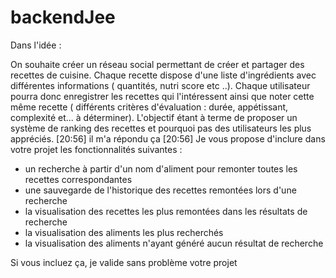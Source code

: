 # backendJee
Dans l'idée :

On souhaite créer un réseau social permettant de créer et partager des recettes de cuisine. Chaque recette dispose d'une liste d'ingrédients avec différentes informations ( quantités, nutri score etc ..). Chaque utilisateur pourra donc enregistrer les recettes qui l'intéressent ainsi que noter cette même recette ( différents critères d'évaluation : durée, appétissant, complexité et... à déterminer). L'objectif étant à terme de proposer un système de ranking des recettes et pourquoi pas des utilisateurs les plus appréciés.
[20:56]
il m'a répondu ça
[20:56]
Je vous propose d'inclure dans votre projet les fonctionnalités suivantes :
- un recherche à partir d'un nom d'aliment pour remonter toutes les recettes correspondantes
- une sauvegarde de l'historique des recettes remontées lors d'une recherche
- la visualisation des recettes les plus remontées dans les résultats de recherche
- la visualisation des aliments les plus recherchés
- la visualisation des aliments n'ayant généré aucun résultat de recherche

Si vous incluez ça, je valide sans problème votre projet